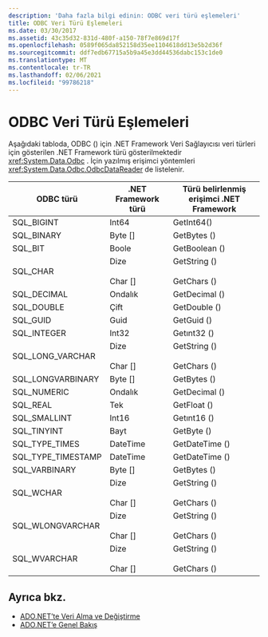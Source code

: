 ```yaml
---
description: 'Daha fazla bilgi edinin: ODBC veri türü eşlemeleri'
title: ODBC Veri Türü Eşlemeleri
ms.date: 03/30/2017
ms.assetid: 43c35d32-831d-480f-a150-78f7e869d17f
ms.openlocfilehash: 0589f065da852158d35ee1104618dd13e5b2d36f
ms.sourcegitcommit: ddf7edb67715a5b9a45e3dd44536dabc153c1de0
ms.translationtype: MT
ms.contentlocale: tr-TR
ms.lasthandoff: 02/06/2021
ms.locfileid: "99786218"
---
```

# <a name="odbc-data-type-mappings"></a>ODBC Veri Türü Eşlemeleri

Aşağıdaki tabloda, ODBC () için .NET Framework Veri Sağlayıcısı veri türleri için gösterilen .NET Framework türü gösterilmektedir <xref:System.Data.Odbc> . İçin yazılmış erişimci yöntemleri <xref:System.Data.Odbc.OdbcDataReader> de listelenir.  
  
|ODBC türü|.NET Framework türü|Türü belirlenmiş erişimci .NET Framework|  
|---------------|----------------------------------------------------------------------|--------------------------------------------------------------------------------|  
|SQL_BIGINT|Int64|GetInt64()|  
|SQL_BINARY|Byte []|GetBytes ()|  
|SQL_BIT|Boole|GetBoolean ()|  
|SQL_CHAR|Dize<br /><br /> Char []|GetString ()<br /><br /> GetChars ()|  
|SQL_DECIMAL|Ondalık|GetDecimal ()|  
|SQL_DOUBLE|Çift|GetDouble ()|  
|SQL_GUID|Guid|GetGuid ()|  
|SQL_INTEGER|Int32|Getınt32 ()|  
|SQL_LONG_VARCHAR|Dize<br /><br /> Char []|GetString ()<br /><br /> GetChars ()|  
|SQL_LONGVARBINARY|Byte []|GetBytes ()|  
|SQL_NUMERIC|Ondalık|GetDecimal ()|  
|SQL_REAL|Tek|GetFloat ()|  
|SQL_SMALLINT|Int16|Getınt16 ()|  
|SQL_TINYINT|Bayt|GetByte ()|  
|SQL_TYPE_TIMES|DateTime|GetDateTime ()|  
|SQL_TYPE_TIMESTAMP|DateTime|GetDateTime ()|  
|SQL_VARBINARY|Byte []|GetBytes ()|  
|SQL_WCHAR|Dize<br /><br /> Char []|GetString ()<br /><br /> GetChars ()|  
|SQL_WLONGVARCHAR|Dize<br /><br /> Char []|GetString ()<br /><br /> GetChars ()|  
|SQL_WVARCHAR|Dize<br /><br /> Char []|GetString ()<br /><br /> GetChars ()|  
  
## <a name="see-also"></a>Ayrıca bkz.

- [ADO.NET’te Veri Alma ve Değiştirme](retrieving-and-modifying-data.md)
- [ADO.NET’e Genel Bakış](ado-net-overview.md)
